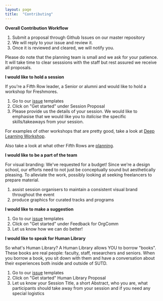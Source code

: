 ```yaml
---
layout: page
title:  "Contributing"
---
```

**Overall Contribution Workflow**

1. Submit a proposal through Github Issues on our master repository
2. We will reply to your issue and review it.
3. Once it is reviewed and cleared, we will notify you.

Please do note that the planning team is small and we ask for your patience. It will take time to clear sesssions with the staff but rest assured we receive all proposals.

**I would like to hold a session**

If you're a Fifth Row leader, a Senior or alumni and would like to hold a workshop for Freshmores.

1. Go to our [issue](https://github.com/castlemas/DiscoverSUTD-2021/issues/new/choose) templates
2. Click on "Get started" under Session Proposal
3. Please provide us the details of your session. We would like to emphasise that we would like you to *italicise* the specific skills/takeaways from your session.

For examples of other workshops that are pretty good, take a look at [Deep Learning Workshop](https://github.com/OpenSUTD/deeplearning-workshop-2019).

Also take a look at what other Fifth Rows are [planning](https://github.com//castlemas/DiscoverSUTD-2021/issues).

**I would like to be a part of the team**

For visual branding:
We've requested for a budget! Since we're a design school, our efforts need to not just be conceptually sound but aesthetically pleasing. To alleviate the work, possibly looking at seeking freelancers to prepare material.
1. assist session organisers to maintain a consistent visual brand throughout the event
2. produce graphics for curated tracks and programs

**I would like to make a suggestion**

1. Go to our [issue](https://github.com/castlemas/DiscoverSUTD-2021/issues/new/choose) templates
2. Click on "Get started" under Feedback for OrgComm
3. Let us know how we can do better!

**I would like to speak for Human Library**

So what's Human Library?
A Human Library allows YOU to borrow "books". These books are real people: faculty, staff, researchers and seniors. When you borrow a book, you sit down with them and have a conversation about their experiences both inside and outside of SUTD.
1. Go to our [issue](https://github.com/castlemas/DiscoverSUTD-2021/issues/new/choose) templates
2. Click on "Get started" Human Library Proposal
3. Let us know your Session Title, a short Abstract, who you are, what participants should take away from your session and if you need any special logistics
